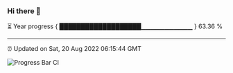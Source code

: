### Hi there 👋

⏳ Year progress { ███████████████████▁▁▁▁▁▁▁▁▁▁▁ } 63.36 %

---

⏰ Updated on Sat, 20 Aug 2022 06:15:44 GMT

![Progress Bar CI](https://github.com/liununu/liununu/workflows/Progress%20Bar%20CI/badge.svg)
